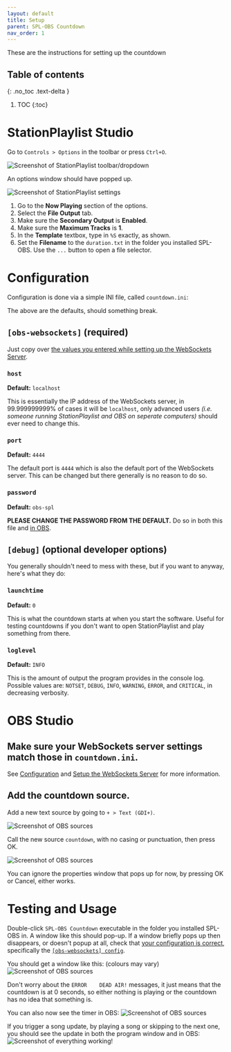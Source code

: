 ```yaml
---
layout: default
title: Setup
parent: SPL-OBS Countdown
nav_order: 1
---
```



These are the instructions for setting up the countdown

## Table of contents
{: .no_toc .text-delta }
1. TOC
{:toc}

# StationPlaylist Studio
Go to `Controls > Options` in the toolbar or press `Ctrl+O`.

![Screenshot of StationPlaylist toolbar/dropdown](../assets/spl-toolbar.png)

An options window should have popped up.

![Screenshot of StationPlaylist settings](../assets/spl-options.png)

1. Go to the **Now Playing** section of the options.
2. Select the **File Output** tab.
3. Make sure the **Secondary Output** is **Enabled**.
4. Make sure the **Maximum Tracks** is **1**.
5. In the **Template** textbox, type in `%S` exactly, as shown.
6. Set the **Filename** to the `duration.txt` in the folder you installed SPL-OBS. Use the `...` button to open a file selector.

# Configuration
Configuration is done via a simple INI file, called `countdown.ini`:

<script src="https://gist-it.appspot.com/github/oofdere/SPL-OBS/blob/master/countdown.ini"></script>
The above are the defaults, should something break.

## `[obs-websockets]` (required)
Just copy over [the values you entered while setting up the WebSockets Server](../install#setup-the-websockets-server).

### `host`
**Default:** `localhost`

This is essentially the IP address of the WebSockets server, in 99.999999999% of cases it will be `localhost`, only advanced users *(i.e. someone running StationPlaylist and OBS on seperate computers)* should ever need to change this.

### `port`
**Default:** `4444`

The default port is `4444` which is also the default port of the WebSockets server. This can be changed but there generally is no reason to do so.

### `password`
**Default:** `obs-spl`

**PLEASE CHANGE THE PASSWORD FROM THE DEFAULT.** Do so in both this file and [in OBS](../install#setup-the-websockets-server).

## `[debug]` (optional developer options)
You generally shouldn't need to mess with these, but if you want to anyway, here's what they do:

### `launchtime`
**Default:** `0`

This is what the countdown starts at when you start the software. Useful for testing countdowns if you don't want to open StationPlaylist and play something from there.

### `loglevel`
**Default:** `INFO`

This is the amount of output the program provides in the console log. Possible values are: `NOTSET`, `DEBUG`, `INFO`, `WARNING`, `ERROR`, and `CRITICAL`, in decreasing verbosity.

# OBS Studio
## Make sure your WebSockets server settings match those in `countdown.ini`.
See [Configuration](#configuration) and [Setup the WebSockets Server](../install#setup-the-websockets-server) for more information.

## Add the countdown source.
Add a new text source by going to `+ > Text (GDI+)`.

![Screenshot of OBS sources](../assets/obs-sources-add.png)

Call the new source `countdown`, with no casing or punctuation, then press OK.

![Screenshot of OBS sources](../assets/obs-source-name.png)

You can ignore the properties window that pops up for now, by pressing OK or Cancel, either works.

# Testing and Usage
Double-click `SPL-OBS Countdown` executable in the folder you installed SPL-OBS in. A window like this should pop-up. If a window briefly pops up then disappears, or doesn't popup at all, check that [your configuration is correct](#configuration), specifically the [`[obs-websockets] config`](#obs-websockets-required).

You should get a window like this: (colours may vary)
![Screenshot of OBS sources](../assets/countdown.png)

Don't worry about the `ERROR	DEAD AIR!` messages, it just means that the countdown is at 0 seconds, so either nothing is playing or the countdown has no idea that something is.

You can also now see the timer in OBS:
![Screenshot of OBS sources](../assets/obs-timer-zero.png)

If you trigger a song update, by playing a song or skipping to the next one, you should see the update in both the program window and in OBS:
![Screenshot of everything working!](../assets/countdown-working.png)